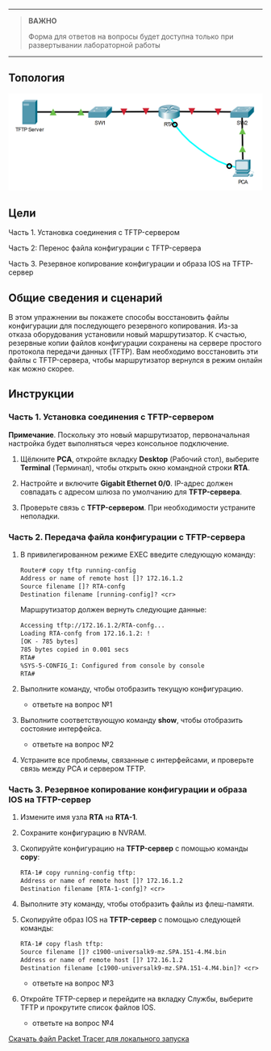 
---

> **ВАЖНО**
> 
> Форма для ответов на вопросы будет доступна только при развертывании лабораторной работы 

---

## Топология

![](./assets/topology.png)

## Цели

Часть 1. Установка соединения с TFTP-сервером

Часть 2: Перенос файла конфигурации с TFTP-сервера

Часть 3. Резервное копирование конфигурации и образа IOS на TFTP-сервер

## Общие сведения и сценарий

В этом упражнении вы покажете способы восстановить файлы конфигурации для последующего резервного копирования. Из-за отказа оборудования установили новый маршрутизатор. К счастью, резервные копии файлов конфигурации сохранены на сервере простого протокола передачи данных (TFTP). Вам необходимо восстановить эти файлы с TFTP-сервера, чтобы маршрутизатор вернулся в режим онлайн как можно скорее.

## Инструкции

### Часть 1. Установка соединения с TFTP-сервером

**Примечание**. Поскольку это новый маршрутизатор, первоначальная настройка будет выполняться через консольное подключение.

1.  Щёлкните **PCA**, откройте вкладку **Desktop** (Рабочий стол), выберите **Terminal** (Терминал), чтобы открыть окно командной строки **RTA**.

2.  Настройте и включите **Gigabit Ethernet 0/0**. IP-адрес должен совпадать с адресом шлюза по умолчанию для **TFTP-сервера**.

3.  Проверьте связь с **TFTP-сервером**. При необходимости устраните неполадки.

### Часть 2. Передача файла конфигурации с TFTP-сервера

1.  В привилегированном режиме EXEC введите следующую команду:

    ```
    Router# copy tftp running-config
    Address or name of remote host []? 172.16.1.2
    Source filename []? RTA-confg
    Destination filename [running-config]? <cr>
    ```

    Маршрутизатор должен вернуть следующие данные:

    ```
    Accessing tftp://172.16.1.2/RTA-confg...
    Loading RTA-confg from 172.16.1.2: !
    [OK - 785 bytes]
    785 bytes copied in 0.001 secs
    RTA#
    %SYS-5-CONFIG_I: Configured from console by console
    RTA#
    ```

2.  Выполните команду, чтобы отобразить текущую конфигурацию.

    - ответьте на вопрос №1

3.  Выполните соответствующую команду **show**, чтобы отобразить состояние интерфейса.

    - ответьте на вопрос №2

4.  Устраните все проблемы, связанные с интерфейсами, и проверьте связь между PCA и сервером TFTP.

### Часть 3. Резервное копирование конфигурации и образа IOS на TFTP-сервер

1.  Измените имя узла **RTA** на **RTA-1**.

2.  Сохраните конфигурацию в NVRAM.

3.  Скопируйте конфигурацию на **TFTP-сервер** с помощью команды **copy**:

    ```
    RTA-1# copy running-config tftp:
    Address or name of remote host []? 172.16.1.2
    Destination filename [RTA-1-confg]? <cr>
    ```

4. Выполните эту команду, чтобы отобразить файлы из флеш-памяти.

5. Скопируйте образ IOS на **TFTP-сервер** с помощью следующей команды:

    ```
    RTA-1# copy flash tftp:
    Source filename []? c1900-universalk9-mz.SPA.151-4.M4.bin
    Address or name of remote host []? 172.16.1.2
    Destination filename [c1900-universalk9-mz.SPA.151-4.M4.bin]? <cr>
    ```

    - ответьте на вопрос №3

6. Откройте TFTP-сервер и перейдите на вкладку Службы, выберите TFTP и прокрутите список файлов IOS.

    - ответьте на вопрос №4

[Скачать файл Packet Tracer для локального запуска](./assets/10.6.10-lab.pka)
